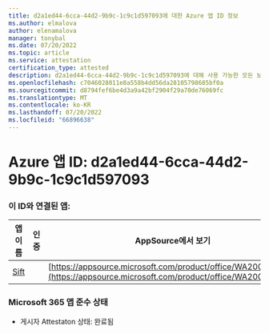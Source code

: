 ```yaml
---
title: d2a1ed44-6cca-44d2-9b9c-1c9c1d597093에 대한 Azure 앱 ID 정보
ms.author: elmalova
author: elenamalova
manager: tonybal
ms.date: 07/20/2022
ms.topic: article
ms.service: attestation
certification_type: attested
description: d2a1ed44-6cca-44d2-9b9c-1c9c1d597093에 대해 사용 가능한 모든 보안 및 규정 준수 정보입니다.
ms.openlocfilehash: c7046028011e8a558b4dd56da28105798685bf0a
ms.sourcegitcommit: d8794fef6be4d3a9a42bf2904f29a70de76069fc
ms.translationtype: MT
ms.contentlocale: ko-KR
ms.lasthandoff: 07/20/2022
ms.locfileid: "66896638"
---
```

# <a name="azure-app-id-d2a1ed44-6cca-44d2-9b9c-1c9c1d597093"></a>Azure 앱 ID: d2a1ed44-6cca-44d2-9b9c-1c9c1d597093


### <a name="apps-associated-with-this-id"></a>이 ID와 연결된 앱:
| **앱 이름** | **인증** | **AppSource에서 보기** |
|--------------|---------------|-----------------------|
| [Sift](../forward/WA200002545.md) |  | [https://appsource.microsoft.com/product/office/WA200002545](https://appsource.microsoft.com/product/office/WA200002545) |

### <a name="microsoft-365-app-compliance-status"></a>Microsoft 365 앱 준수 상태
- 게시자 Attestaton 상태: 완료됨
